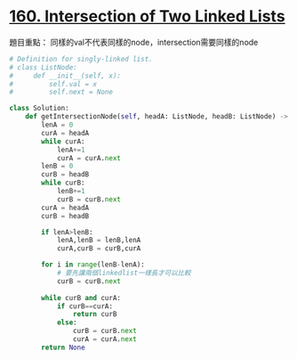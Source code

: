 # [160. Intersection of Two Linked Lists](https://leetcode.com/problems/intersection-of-two-linked-lists/)

題目重點：
同樣的val不代表同樣的node，intersection需要同樣的node

```python
# Definition for singly-linked list.
# class ListNode:
#     def __init__(self, x):
#         self.val = x
#         self.next = None

class Solution:
    def getIntersectionNode(self, headA: ListNode, headB: ListNode) -> Optional[ListNode]:
        lenA = 0
        curA = headA
        while curA:
            lenA+=1
            curA = curA.next
        lenB = 0
        curB = headB
        while curB:
            lenB+=1
            curB = curB.next
        curA = headA
        curB = headB

        if lenA>lenB:
            lenA,lenB = lenB,lenA
            curA,curB = curB,curA

        for i in range(lenB-lenA):
            # 要先讓兩個linkedlist一樣長才可以比較
            curB = curB.next
        
        while curB and curA:
            if curB==curA:
                return curB
            else:
                curB = curB.next
                curA = curA.next
        return None
        
```